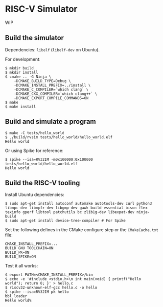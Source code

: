 # RISC-V Simulator

WIP

## Build the simulator

Dependencies: `libelf` (`libelf-dev` on Ubuntu).

For development:
```
$ mkdir build
$ mkdir install
$ cmake .. -G Ninja \
    -DCMAKE_BUILD_TYPE=Debug \
    -DCMAKE_INSTALL_PREFIX=../install \
    -DCMAKE_C_COMPILER=`which clang` \
    -DCMAKE_CXX_COMPILER=`which clang++` \
    -DCMAKE_EXPORT_COMPILE_COMMANDS=ON
$ make
$ make install
```

## Build and simulate a program

```
$ make -C tests/hello_world
$ ./build/rvsim tests/hello_world/hello_world.elf
Hello world
```

Or using Spike for reference:
```
$ spike --isa=RV32IM -m0x100000:0x100000 tests/hello_world/hello_world.elf
Hello world
```

## Build the RISC-V tooling

Install Ubuntu dependencies:
```
$ sudo apt-get install autoconf automake autotools-dev curl python3 libmpc-dev libmpfr-dev libgmp-dev gawk build-essential bison flex texinfo gperf libtool patchutils bc zlib1g-dev libexpat-dev ninja-build
$ sudo apt-get install device-tree-compiler # For Spike
```

Set the following defines in the CMake configure step or the
`CMakeCache.txt` file:
```
CMAKE_INSTALL_PREFIX=...
BUILD_GNU_TOOLCHAIN=ON
BUILD_PK=ON
BUILD_SPIKE=ON
```

Test it all works:
```
$ export PATH=<CMAKE_INSTALL_PREFIX>/bin
$ echo -e '#include <stdio.h>\n int main(void) { printf("Hello world"); return 0; }' > hello.c
$ riscv32-unknown-elf-gcc hello.c -o hello
$ spike --isa=RV32IM pk hello
bbl loader
Hello world%
```

